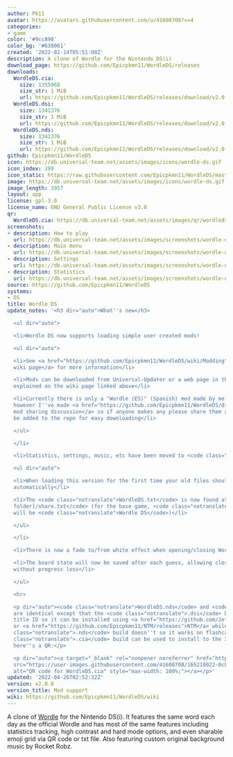 ```yaml
---
author: Pk11
avatar: https://avatars.githubusercontent.com/u/41608708?v=4
categories:
- game
color: '#9cc898'
color_bg: '#638061'
created: '2022-02-14T05:51:08Z'
description: A clone of Wordle for the Nintendo DS(i)
download_page: https://github.com/Epicpkmn11/WordleDS/releases
downloads:
  WordleDS.cia:
    size: 1355968
    size_str: 1 MiB
    url: https://github.com/Epicpkmn11/WordleDS/releases/download/v2.0.0/WordleDS.cia
  WordleDS.dsi:
    size: 1341376
    size_str: 1 MiB
    url: https://github.com/Epicpkmn11/WordleDS/releases/download/v2.0.0/WordleDS.dsi
  WordleDS.nds:
    size: 1341376
    size_str: 1 MiB
    url: https://github.com/Epicpkmn11/WordleDS/releases/download/v2.0.0/WordleDS.nds
github: Epicpkmn11/WordleDS
icon: https://db.universal-team.net/assets/images/icons/wordle-ds.gif
icon_index: 199
icon_static: https://raw.githubusercontent.com/Epicpkmn11/WordleDS/master/resources/icon/icon.0.png
image: https://db.universal-team.net/assets/images/icons/wordle-ds.gif
image_length: 3957
layout: app
license: gpl-3.0
license_name: GNU General Public License v3.0
qr:
  WordleDS.cia: https://db.universal-team.net/assets/images/qr/wordleds-cia.png
screenshots:
- description: How to play
  url: https://db.universal-team.net/assets/images/screenshots/wordle-ds/how-to-play.png
- description: Main menu
  url: https://db.universal-team.net/assets/images/screenshots/wordle-ds/main-menu.png
- description: Settings
  url: https://db.universal-team.net/assets/images/screenshots/wordle-ds/settings.png
- description: Statistics
  url: https://db.universal-team.net/assets/images/screenshots/wordle-ds/statistics.png
source: https://github.com/Epicpkmn11/WordleDS
systems:
- DS
title: Wordle DS
update_notes: '<h3 dir="auto">What''s new</h3>

  <ul dir="auto">

  <li>Wordle DS now supports loading simple user created mods!

  <ul dir="auto">

  <li>See <a href="https://github.com/Epicpkmn11/WordleDS/wiki/Modding">the modding
  wiki page</a> for more information</li>

  <li>Mods can be downloaded from Universal-Updater or a web page in this repo, as
  explained on the wiki page linked above</li>

  <li>Currently there is only a "Wordle (ES)" (Spanish) mod made by me as an example,
  however I''ve made <a href="https://github.com/Epicpkmn11/WordleDS/discussions/12">a
  mod sharing discussion</a> so if anyone makes any please share them and they can
  be added to the repo for easy downloading</li>

  </ul>

  </li>

  <li>Statistics, settings, music, etc have been moved to <code class="notranslate">sd:/_nds/WordleDS</code>

  <ul dir="auto">

  <li>When loading this version for the first time your old files should be imported
  automatically</li>

  <li>The <code class="notranslate">WordleDS.txt</code> is now found at <code class="notranslate">sd:/_nds/WordleDS/[mod
  folder]/share.txt</code> (for the base game, <code class="notranslate">[mod folder]</code>
  will be <code class="notranslate">Wordle DS</code>)</li>

  </ul>

  </li>

  <li>There is now a fade to/from white effect when opening/closing Wordle DS</li>

  <li>The board state will now be saved after each guess, allowing closing the app
  without progress loss</li>

  </ul>

  <hr>

  <p dir="auto"><code class="notranslate">WordleDS.nds</code> and <code class="notranslate">WordleDS.dsi</code>
  are identical except that the <code class="notranslate">.dsi</code> build has a
  title ID so it can be installed using <a href="https://github.com/JeffRuLz/TMFH/releases">TMFH</a>
  or <a href="https://github.com/Epicpkmn11/NTM/releases">NTM</a> while the <code
  class="notranslate">.nds</code> build doesn''t so it works on flashcards. The <code
  class="notranslate">.cia</code> build can be used to install to the 3DS HOME Menu,
  here''s a QR:</p>

  <p dir="auto"><a target="_blank" rel="noopener noreferrer" href="https://user-images.githubusercontent.com/41608708/165210022-0c8bda03-f9c5-4071-ad4c-d6268c754275.png"><img
  src="https://user-images.githubusercontent.com/41608708/165210022-0c8bda03-f9c5-4071-ad4c-d6268c754275.png"
  alt="QR code for WordleDS.cia" style="max-width: 100%;"></a></p>'
updated: '2022-04-26T02:52:32Z'
version: v2.0.0
version_title: Mod support
wiki: https://github.com/Epicpkmn11/WordleDS/wiki
---
```

A clone of [Wordle](https://www.nytimes.com/games/wordle/index.html) for the Nintendo DS(i). It features the same word each day as the official Wordle and has most of the same features including statistics tracking, high contrast and hard mode options, and even sharable emoji grid via QR code or txt file. Also featuring custom original background music by Rocket Robz.